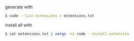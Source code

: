 generate with

```sh
$ code --list-extensions > extensions.txt
```

install all with

```sh
$ cat extensions.txt | xargs -n1 code --install-extension
```

